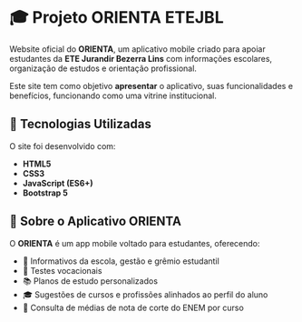 # 🎓 Projeto ORIENTA ETEJBL

Website oficial do **ORIENTA**, um aplicativo mobile criado para apoiar estudantes da **ETE Jurandir Bezerra Lins** com informações escolares, organização de estudos e orientação profissional.

Este site tem como objetivo **apresentar** o aplicativo, suas funcionalidades e benefícios, funcionando como uma vitrine institucional.

## 🧰 Tecnologias Utilizadas

O site foi desenvolvido com:

- **HTML5**
- **CSS3**
- **JavaScript (ES6+)**
- **Bootstrap 5**

## 🌟 Sobre o Aplicativo ORIENTA

O **ORIENTA** é um app mobile voltado para estudantes, oferecendo:

- 📢 Informativos da escola, gestão e grêmio estudantil  
- 🧭 Testes vocacionais  
- 📚 Planos de estudo personalizados  
- 🎓 Sugestões de cursos e profissões alinhados ao perfil do aluno  
- 📝 Consulta de médias de nota de corte do ENEM por curso  

